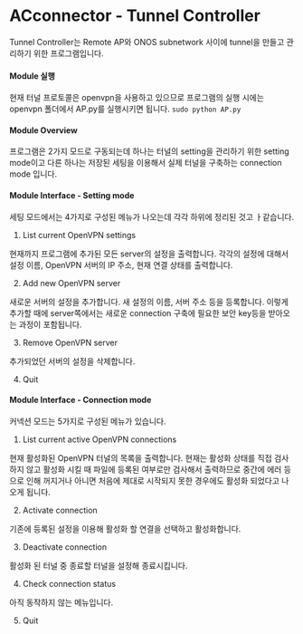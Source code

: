 # ACconnector - Tunnel Controller

Tunnel Controller는 Remote AP와 ONOS subnetwork 사이에 tunnel을 만들고 관리하기 위한 프로그램입니다.

#### Module 실행
현재 터널 프로토콜은 openvpn을 사용하고 있으므로 프로그램의 실행 시에는 openvpn 폴더에서 AP.py를 실행시키면 됩니다.
`sudo python AP.py`

#### Module Overview
프로그램은 2가지 모드로 구동되는데 하나는 터널의 setting을 관리하기 위한 setting mode이고 다른 하나는 저장된 세팅을 이용해서
실제 터널을 구축하는 connection mode 입니다.

#### Module Interface - Setting mode
세팅 모드에서는 4가지로 구성된 메뉴가 나오는데 각각 하위에 정리된 것고 ㅏ같습니다.

1. List current OpenVPN settings
  
  현재까지 프로그램에 추가된 모든 server의 설정을 출력합니다. 각각의 설정에 대해서 설정 이름, OpenVPN 서버의 IP 주소, 현재 연결 상태를 출력합니다.

2. Add new OpenVPN server
  
  새로운 서버의 설정을 추가합니다. 새 설정의 이름, 서버 주소 등을 등록합니다.
  이렇게 추가할 때에 server쪽에서는 새로운 connection 구축에 필요한 보안 key등을 받아오는 과정이 포함됩니다.

3. Remove OpenVPN server

  추가되었던 서버의 설정을 삭제합니다.
  
4. Quit

#### Module Interface - Connection mode
커넥션 모드는 5가지로 구성된 메뉴가 있습니다.

1. List current active OpenVPN connections
  
  현재 활성화된 OpenVPN 터널의 목록을 출력합니다. 현재는 활성화 상태를 직접 검사하지 않고 활성화 시킬 때 파일에 등록된 여부로만 검사해서 출력하므로 중간에 에러 등으로 인해 꺼지거나 아니면 처음에 제대로 시작되지 못한 경우에도 활성화 되었다고 나오게 됩니다.

2. Activate connection

  기존에 등록된 설정을 이용해 활성화 할 연결을 선택하고 활성화합니다.
  
3. Deactivate connection

  활성화 된 터널 중 종료할 터널을 설정해 종료시킵니다.
  
4. Check connection status
  
  아직 동작하지 않는 메뉴입니다.

5. Quit
